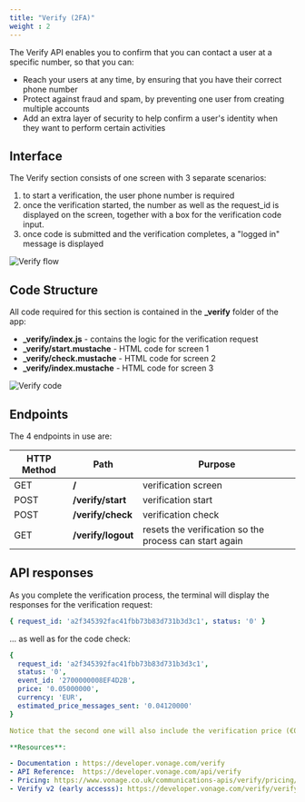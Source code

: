 ```yaml
---
title: "Verify (2FA)"
weight : 2
---
```


The Verify API enables you to confirm that you can contact a user at a specific number, so that you can:

- Reach your users at any time, by ensuring that you have their correct phone number
- Protect against fraud and spam, by preventing one user from creating multiple accounts
- Add an extra layer of security to help confirm a user's identity when they want to perform certain activities

## Interface

The Verify section consists of one screen with 3 separate scenarios:

1. to start a verification, the user phone number is required
2. once the verification started, the number as well as the request_id is displayed on the screen, together with a box for the verification code input.
3. once code is submitted and the verification completes, a "logged in" message is displayed

![Verify flow](/verify/interface.jpg)

## Code Structure

All code required for this section is contained in the **_verify** folder of the app:

- **_verify/index.js** - contains the logic for the verification request
- **_verify/start.mustache** - HTML code for screen 1
- **_verify/check.mustache** - HTML code for screen 2
- **_verify/index.mustache** - HTML code for screen 3

![Verify code](/verify/code.png)

## Endpoints

The 4 endpoints in use are:

| HTTP Method | Path               | Purpose |
| ----------- | ------------------ | ----------- |
| GET         | **/**              | verification screen |
| POST        | **/verify/start**  | verification start |
| POST        | **/verify/check**  | verification check |
| GET         | **/verify/logout** | resets the verification so the process can start again |

## API responses

As you complete the verification process, the terminal will display the responses for the verification request:

```yml
{ request_id: 'a2f345392fac41fbb73b83d731b3d3c1', status: '0' }
```

... as well as for the code check:

```yml
{
  request_id: 'a2f345392fac41fbb73b83d731b3d3c1',
  status: '0',
  event_id: '2700000008EF4D2B',
  price: '0.05000000',
  currency: 'EUR',
  estimated_price_messages_sent: '0.04120000'
}

Notice that the second one will also include the verification price (€0.5) as well as additional messaging and/or voice rates for attempted and successful verifications.

**Resources**:

- Documentation : https://developer.vonage.com/verify
- API Reference:  https://developer.vonage.com/api/verify
- Pricing: https://www.vonage.co.uk/communications-apis/verify/pricing/
- Verify v2 (early accesss): https://developer.vonage.com/verify/verify-v2/overview

